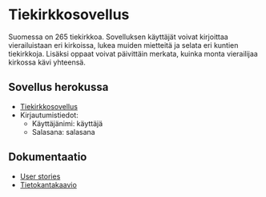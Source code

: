 # Tiekirkkosovellus

Suomessa on 265 tiekirkkoa. Sovelluksen käyttäjät voivat kirjoittaa vierailuistaan eri kirkoissa, lukea muiden mietteitä ja selata eri kuntien tiekirkkoja. Lisäksi oppaat voivat päivittäin merkata, kuinka monta vierailijaa kirkossa kävi yhteensä.

## Sovellus herokussa

* [Tiekirkkosovellus](https://tiekirkkosovellus.herokuapp.com)
* Kirjautumistiedot:
	* Käyttäjänimi: käyttäjä
	* Salasana: salasana

## Dokumentaatio

* [User stories](https://github.com/elmanevala/tiekirkkoSovellus/blob/master/dokumentaatio/user_stories.md)
* [Tietokantakaavio](https://github.com/elmanevala/tiekirkkoSovellus/blob/master/dokumentaatio/tietokantakaavio.png)

